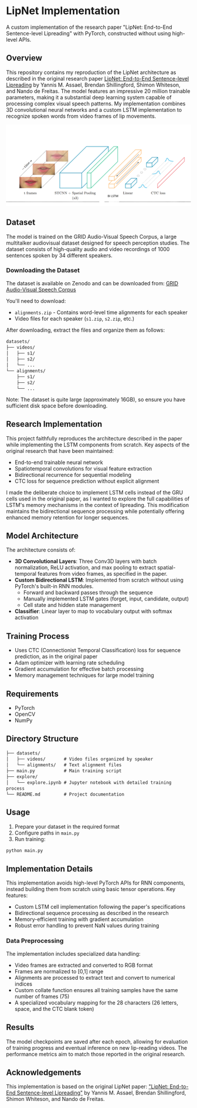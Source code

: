 # LipNet Implementation

A custom implementation of the research paper "LipNet: End-to-End Sentence-level Lipreading" with PyTorch, constructed without using high-level APIs.

## Overview

This repository contains my reproduction of the LipNet architecture as described in the original research paper [LipNet: End-to-End Sentence-level Lipreading](https://arxiv.org/pdf/1611.01599.pdf) by Yannis M. Assael, Brendan Shillingford, Shimon Whiteson, and Nando de Freitas. The model features an impressive 20 million trainable parameters, making it a substantial deep learning system capable of processing complex visual speech patterns. My implementation combines 3D convolutional neural networks and a custom LSTM implementation to recognize spoken words from video frames of lip movements.

![Modifed LipNet Architecture](arc.png)

## Dataset

The model is trained on the GRID Audio-Visual Speech Corpus, a large multitalker audiovisual dataset designed for speech perception studies. The dataset consists of high-quality audio and video recordings of 1000 sentences spoken by 34 different speakers.

### Downloading the Dataset

The dataset is available on Zenodo and can be downloaded from:
[GRID Audio-Visual Speech Corpus](https://zenodo.org/records/3625687)

You'll need to download:
- `alignments.zip` - Contains word-level time alignments for each speaker
- Video files for each speaker (`s1.zip`, `s2.zip`, etc.)

After downloading, extract the files and organize them as follows:
```
datasets/
├── videos/
│   ├── s1/
│   ├── s2/
│   └── ...
└── alignments/
    ├── s1/
    ├── s2/
    └── ...
```

Note: The dataset is quite large (approximately 16GB), so ensure you have sufficient disk space before downloading.

## Research Implementation

This project faithfully reproduces the architecture described in the paper while implementing the LSTM components from scratch. Key aspects of the original research that have been maintained:

- End-to-end trainable neural network
- Spatiotemporal convolutions for visual feature extraction
- Bidirectional recurrence for sequential modeling
- CTC loss for sequence prediction without explicit alignment

I made the deliberate choice to implement LSTM cells instead of the GRU cells used in the original paper, as I wanted to explore the full capabilities of LSTM's memory mechanisms in the context of lipreading. This modification maintains the bidirectional sequence processing while potentially offering enhanced memory retention for longer sequences.

## Model Architecture

The architecture consists of:

- **3D Convolutional Layers**: Three Conv3D layers with batch normalization, ReLU activation, and max pooling to extract spatial-temporal features from video frames, as specified in the paper.
- **Custom Bidirectional LSTM**: Implemented from scratch without using PyTorch's built-in RNN modules.
  - Forward and backward passes through the sequence
  - Manually implemented LSTM gates (forget, input, candidate, output)
  - Cell state and hidden state management
- **Classifier**: Linear layer to map to vocabulary output with softmax activation

## Training Process

- Uses CTC (Connectionist Temporal Classification) loss for sequence prediction, as in the original paper
- Adam optimizer with learning rate scheduling
- Gradient accumulation for effective batch processing
- Memory management techniques for large model training

## Requirements

- PyTorch
- OpenCV
- NumPy

## Directory Structure

```
├── datasets/
│   ├── videos/       # Video files organized by speaker
│   └── alignments/   # Text alignment files
├── main.py           # Main training script
├── explore/
│   └── explore.ipynb # Jupyter notebook with detailed training process
└── README.md         # Project documentation
```

## Usage

1. Prepare your dataset in the required format
2. Configure paths in `main.py`
3. Run training:
```bash
python main.py
```

## Implementation Details

This implementation avoids high-level PyTorch APIs for RNN components, instead building them from scratch using basic tensor operations. Key features:

- Custom LSTM cell implementation following the paper's specifications
- Bidirectional sequence processing as described in the research
- Memory-efficient training with gradient accumulation
- Robust error handling to prevent NaN values during training

### Data Preprocessing

The implementation includes specialized data handling:
- Video frames are extracted and converted to RGB format
- Frames are normalized to [0,1] range
- Alignments are processed to extract text and convert to numerical indices 
- Custom collate function ensures all training samples have the same number of frames (75)
- A specialized vocabulary mapping for the 28 characters (26 letters, space, and the CTC blank token)

## Results

The model checkpoints are saved after each epoch, allowing for evaluation of training progress and eventual inference on new lip-reading videos. The performance metrics aim to match those reported in the original research.

## Acknowledgements

This implementation is based on the original LipNet paper: ["LipNet: End-to-End Sentence-level Lipreading"](https://arxiv.org/pdf/1611.01599.pdf) by Yannis M. Assael, Brendan Shillingford, Shimon Whiteson, and Nando de Freitas. 
